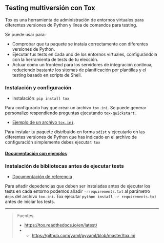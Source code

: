 ## Testing multiversión con Tox
Tox es una herramienta de administración de entornos virtuales para diferentes versiones de Python y línea de comandos para testing.

Se puede usar para:
- Comprobar que tu paquete se instala correctamente con diferentes versiones de Python.
- Ejecutar tus tests en cada uno de los entornos virtuales, configurándola con la herramienta de tests de tu elección.
- Actuar como un frontend para los servidores de integración contínua, reduciendo bastante los sitemas de planificación por plantillas y el testing basado en scripts de Shell.

### Instalación y configuración
- Instalación: `pip install tox`

Para configurarlo hay que crear un archivo `tox.ini`. Se puede generar personalizo respondiendo preguntas ejecutando `tox-quickstart`.

- [Ejemplo de un archivo `tox.ini`](https://github.com/mondeja/fullstack/tree/master/backend/src/026-testing/multiversion/intro/tox/tox.ini).

Para instalar tu paquete distribuido en forma `sdist` y ejecutarlo en las diferentes versiones de Python que has indicado en el archivo de configuración simplemente debes ejecutar: `tox`

#### [Documentación con ejemplos](https://tox.readthedocs.io/en/latest/examples.html)

### Instalación de bibliotecas antes de ejecutar tests
- [Documentación de referencia](https://tox.readthedocs.io/en/latest/example/basic.html#depending-on-requirements-txt-or-defining-constraints)

Para añadir depedencias que deben ser instaladas antes de ejecutar los tests en cada entorno podemos añadir `-rrequirements.txt` al parámetro `deps` del archivo `tox.ini`. Tox ejecutar `python install -r requirements.txt` antes de iniciar los tests.

_______________________

> Fuentes:
> - https://tox.readthedocs.io/en/latest/
> - - https://github.com/yaml/pyyaml/blob/master/tox.ini